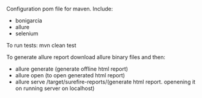 Configuration pom file for maven. Include:
- bonigarcia
- allure
- selenium

To run tests:
mvn clean test

To generate allure report download allure binary files and then:
- allure generate (generate offline html report)
- allure open (to open generated html report)
- allure serve /target/surefire-reports/(generate html report. openening it on running server on localhost)

